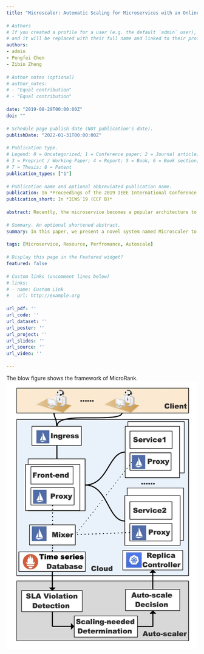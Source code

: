 ```yaml
---
title: "Microscaler: Automatic Scaling for Microservices with an Online Learning Approach"

# Authors
# If you created a profile for a user (e.g. the default `admin` user), write the username (folder name) here 
# and it will be replaced with their full name and linked to their profile.
authors:
- admin
- Pengfei Chen
- Zibin Zheng

# Author notes (optional)
# author_notes:
# - "Equal contribution"
# - "Equal contribution"

date: "2019-08-29T00:00:00Z"
doi: ""

# Schedule page publish date (NOT publication's date).
publishDate: "2022-01-31T00:00:00Z"

# Publication type.
# Legend: 0 = Uncategorized; 1 = Conference paper; 2 = Journal article;
# 3 = Preprint / Working Paper; 4 = Report; 5 = Book; 6 = Book section;
# 7 = Thesis; 8 = Patent
publication_types: ["1"]

# Publication name and optional abbreviated publication name.
publication: In *Proceedings of the 2019 IEEE International Conference on Web Services (CCF B)*
publication_short: In *ICWS'19 (CCF B)*

abstract: Recently, the microservice becomes a popular architecture to construct cloud native systems due to its agility. In cloud native systems, autoscaling is a core enabling technique to adapt to workload changes by scaling out/in. However, it becomes a challenging problem in a microservice system, since such a system usually comprises a large number of different micro services with complex interactions. When bursty and unpredictable workloads arrive, it is difficult to pinpoint the scaling-needed services which need to scale and evaluate how much resource they need. In this paper, we present a novel system named Microscaler to automatically identify the scaling-needed services and scale them to meet the service level agreement (SLA) with an optimal cost for micro-service systems. Microscaler collects the quality of service metrics (QoS) with the help of the service mesh enabled infrastructure. Then, it determines the under-provisioning or over-provisioning services with a novel criterion named service power. By combining an online learning approach and a step-by-step heuristic approach, Microscaler could achieve the optimal service scale satisfying the SLA requirements. The experimental evaluations in a micro-service benchmark show that Microscaler converges to the optimal service scale faster than several state-of-the-art methods.

# Summary. An optional shortened abstract.
summary: In this paper, we present a novel system named Microscaler to automatically identify the scaling-needed services and scale them to meet the service level agreement (SLA) with an optimal cost for micro-service systems.

tags: [Microservice, Resource, Perfromance, Autoscale]

# Display this page in the Featured widget?
featured: false

# Custom links (uncomment lines below)
# links:
# - name: Custom Link
#   url: http://example.org

url_pdf: ''
url_code: ''
url_dataset: ''
url_poster: ''
url_project: ''
url_slides: ''
url_source: ''
url_video: ''

---
```

The blow figure shows the framework of MicroRank.
![MicroRank Framework](./microscaler19.jpg)
